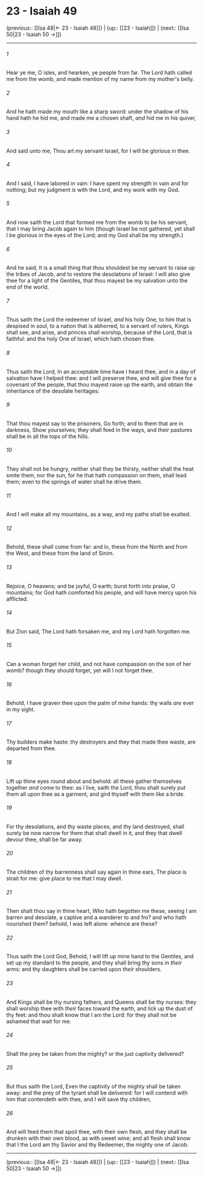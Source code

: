 # 23 - Isaiah 49

(previous:: [[Isa 48|← 23 - Isaiah 48]]) | (up:: [[23 - Isaiah]]) | (next:: [[Isa 50|23 - Isaiah 50 →]])

***


###### 1 
Hear ye me, O isles, and hearken, ye people from far. The Lord hath called me from the womb, and made mention of my name from my mother's belly. 

###### 2 
And he hath made my mouth like a sharp sword: under the shadow of his hand hath he hid me, and made me a chosen shaft, _and_ hid me in his quiver, 

###### 3 
And said unto me, Thou art my servant Israel, for I will be glorious in thee. 

###### 4 
And I said, I have labored in vain: I have spent my strength in vain and for nothing; but my judgment _is_ with the Lord, and my work with my God. 

###### 5 
And now saith the Lord that formed me from the womb to be his servant, that I may bring Jacob again to him (though Israel be not gathered, yet shall I be glorious in the eyes of the Lord; and my God shall be my strength.) 

###### 6 
And he said, It is a small thing that thou shouldest be my servant to raise up the tribes of Jacob, and to restore the desolations of Israel: I will also give thee for a light of the Gentiles, that thou mayest be my salvation unto the end of the world. 

###### 7 
Thus saith the Lord the redeemer of Israel, _and_ his holy One, to him that is despised in soul, to a nation that is abhorred, to a servant of rulers, Kings shall see, and arise, and princes shall worship, because of the Lord, that is faithful: and the holy One of Israel, which hath chosen thee. 

###### 8 
Thus saith the Lord, In an acceptable time have I heard thee, and in a day of salvation have I helped thee: and I will preserve thee, and will give thee for a covenant of the people, that thou mayest raise up the earth, and obtain the inheritance of the desolate heritages: 

###### 9 
That thou mayest say to the prisoners, Go forth; and to them that are in darkness, Show yourselves; they shall feed in the ways, and their pastures shall be in all the tops of the hills. 

###### 10 
They shall not be hungry, neither shall they be thirsty, neither shall the heat smite them, nor the sun, for he that hath compassion on them, shall lead them; even to the springs of water shall he drive them. 

###### 11 
And I will make all my mountains, as a way, and my paths shall be exalted. 

###### 12 
Behold, these shall come from far: and lo, these from the North and from the West, and these from the land of Sinim. 

###### 13 
Rejoice, O heavens; and be joyful, O earth; burst forth into praise, O mountains; for God hath comforted his people, and will have mercy upon his afflicted. 

###### 14 
But Zion said, The Lord hath forsaken me, and my Lord hath forgotten me. 

###### 15 
Can a woman forget her child, and not have compassion on the son of her womb? though they should forget, yet will I not forget thee. 

###### 16 
Behold, I have graven thee upon the palm of _mine_ hands: thy walls _are_ ever in my sight. 

###### 17 
Thy builders make haste: thy destroyers and they that made thee waste, are departed from thee. 

###### 18 
Lift up thine eyes round about and behold: all these gather themselves together _and_ come to thee: as I live, saith the Lord, thou shalt surely put them all upon thee as a garment, and gird thyself with them like a bride. 

###### 19 
For thy desolations, and thy waste places, and thy land destroyed, shall surely be now narrow for them that shall dwell in it, and they that dwell devour thee, shall be far away. 

###### 20 
The children of thy barrenness shall say again in thine ears, The place is strait for me: give place to me that I may dwell. 

###### 21 
Then shalt thou say in thine heart, Who hath begotten me these, seeing I am barren and desolate, a captive and a wanderer to and fro? and who hath nourished them? behold, I was left alone: whence are these? 

###### 22 
Thus saith the Lord God, Behold, I will lift up mine hand to the Gentiles, and set up my standard to the people, and they shall bring thy sons in _their_ arms: and thy daughters shall be carried upon _their_ shoulders. 

###### 23 
And Kings shall be thy nursing fathers, and Queens shall be thy nurses: they shall worship thee with _their_ faces toward the earth, and lick up the dust of thy feet: and thou shalt know that I am the Lord: for they shall not be ashamed that wait for me. 

###### 24 
Shall the prey be taken from the mighty? or the just captivity delivered? 

###### 25 
But thus saith the Lord, Even the captivity of the mighty shall be taken away: and the prey of the tyrant shall be delivered: for I will contend with him that contendeth with thee, and I will save thy children, 

###### 26 
And will feed them that spoil thee, with their own flesh, and they shall be drunken with their own blood, as with sweet wine; and all flesh shall know that I the Lord am thy Savior and thy Redeemer, the mighty one of Jacob.

***

(previous:: [[Isa 48|← 23 - Isaiah 48]]) | (up:: [[23 - Isaiah]]) | (next:: [[Isa 50|23 - Isaiah 50 →]])
